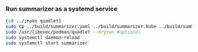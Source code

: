 ### Run summarizer as a systemd service

```bash
(cd ../;make quadlet)
sudo cp ../build/summarizer.yaml ../build/summarizer.kube ../build/summarizer.image /usr/share/containers/systemd/
sudo /usr/libexec/podman/quadlet --dryrun #optional
sudo systemctl daemon-reload
sudo systemctl start summarizer
```
